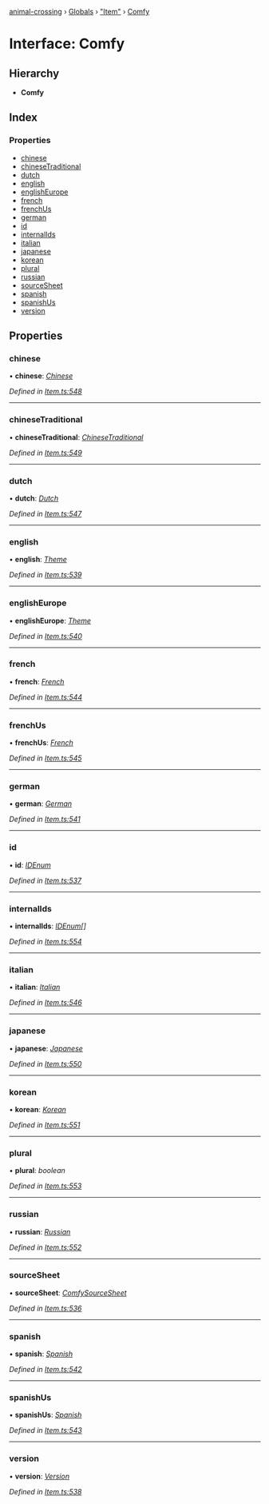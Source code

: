 [animal-crossing](../README.md) › [Globals](../globals.md) › ["Item"](../modules/_item_.md) › [Comfy](_item_.comfy.md)

# Interface: Comfy

## Hierarchy

* **Comfy**

## Index

### Properties

* [chinese](_item_.comfy.md#chinese)
* [chineseTraditional](_item_.comfy.md#chinesetraditional)
* [dutch](_item_.comfy.md#dutch)
* [english](_item_.comfy.md#english)
* [englishEurope](_item_.comfy.md#englisheurope)
* [french](_item_.comfy.md#french)
* [frenchUs](_item_.comfy.md#frenchus)
* [german](_item_.comfy.md#german)
* [id](_item_.comfy.md#id)
* [internalIds](_item_.comfy.md#internalids)
* [italian](_item_.comfy.md#italian)
* [japanese](_item_.comfy.md#japanese)
* [korean](_item_.comfy.md#korean)
* [plural](_item_.comfy.md#plural)
* [russian](_item_.comfy.md#russian)
* [sourceSheet](_item_.comfy.md#sourcesheet)
* [spanish](_item_.comfy.md#spanish)
* [spanishUs](_item_.comfy.md#spanishus)
* [version](_item_.comfy.md#version)

## Properties

###  chinese

• **chinese**: *[Chinese](../enums/_item_.chinese.md)*

*Defined in [Item.ts:548](https://github.com/Norviah/animal-crossing/blob/2672d28/module/types/Item.ts#L548)*

___

###  chineseTraditional

• **chineseTraditional**: *[ChineseTraditional](../enums/_item_.chinesetraditional.md)*

*Defined in [Item.ts:549](https://github.com/Norviah/animal-crossing/blob/2672d28/module/types/Item.ts#L549)*

___

###  dutch

• **dutch**: *[Dutch](../enums/_item_.dutch.md)*

*Defined in [Item.ts:547](https://github.com/Norviah/animal-crossing/blob/2672d28/module/types/Item.ts#L547)*

___

###  english

• **english**: *[Theme](../enums/_item_.theme.md)*

*Defined in [Item.ts:539](https://github.com/Norviah/animal-crossing/blob/2672d28/module/types/Item.ts#L539)*

___

###  englishEurope

• **englishEurope**: *[Theme](../enums/_item_.theme.md)*

*Defined in [Item.ts:540](https://github.com/Norviah/animal-crossing/blob/2672d28/module/types/Item.ts#L540)*

___

###  french

• **french**: *[French](../enums/_item_.french.md)*

*Defined in [Item.ts:544](https://github.com/Norviah/animal-crossing/blob/2672d28/module/types/Item.ts#L544)*

___

###  frenchUs

• **frenchUs**: *[French](../enums/_item_.french.md)*

*Defined in [Item.ts:545](https://github.com/Norviah/animal-crossing/blob/2672d28/module/types/Item.ts#L545)*

___

###  german

• **german**: *[German](../enums/_item_.german.md)*

*Defined in [Item.ts:541](https://github.com/Norviah/animal-crossing/blob/2672d28/module/types/Item.ts#L541)*

___

###  id

• **id**: *[IDEnum](../enums/_item_.idenum.md)*

*Defined in [Item.ts:537](https://github.com/Norviah/animal-crossing/blob/2672d28/module/types/Item.ts#L537)*

___

###  internalIds

• **internalIds**: *[IDEnum](../enums/_item_.idenum.md)[]*

*Defined in [Item.ts:554](https://github.com/Norviah/animal-crossing/blob/2672d28/module/types/Item.ts#L554)*

___

###  italian

• **italian**: *[Italian](../enums/_item_.italian.md)*

*Defined in [Item.ts:546](https://github.com/Norviah/animal-crossing/blob/2672d28/module/types/Item.ts#L546)*

___

###  japanese

• **japanese**: *[Japanese](../enums/_item_.japanese.md)*

*Defined in [Item.ts:550](https://github.com/Norviah/animal-crossing/blob/2672d28/module/types/Item.ts#L550)*

___

###  korean

• **korean**: *[Korean](../enums/_item_.korean.md)*

*Defined in [Item.ts:551](https://github.com/Norviah/animal-crossing/blob/2672d28/module/types/Item.ts#L551)*

___

###  plural

• **plural**: *boolean*

*Defined in [Item.ts:553](https://github.com/Norviah/animal-crossing/blob/2672d28/module/types/Item.ts#L553)*

___

###  russian

• **russian**: *[Russian](../enums/_item_.russian.md)*

*Defined in [Item.ts:552](https://github.com/Norviah/animal-crossing/blob/2672d28/module/types/Item.ts#L552)*

___

###  sourceSheet

• **sourceSheet**: *[ComfySourceSheet](../enums/_item_.comfysourcesheet.md)*

*Defined in [Item.ts:536](https://github.com/Norviah/animal-crossing/blob/2672d28/module/types/Item.ts#L536)*

___

###  spanish

• **spanish**: *[Spanish](../enums/_item_.spanish.md)*

*Defined in [Item.ts:542](https://github.com/Norviah/animal-crossing/blob/2672d28/module/types/Item.ts#L542)*

___

###  spanishUs

• **spanishUs**: *[Spanish](../enums/_item_.spanish.md)*

*Defined in [Item.ts:543](https://github.com/Norviah/animal-crossing/blob/2672d28/module/types/Item.ts#L543)*

___

###  version

• **version**: *[Version](../enums/_item_.version.md)*

*Defined in [Item.ts:538](https://github.com/Norviah/animal-crossing/blob/2672d28/module/types/Item.ts#L538)*
